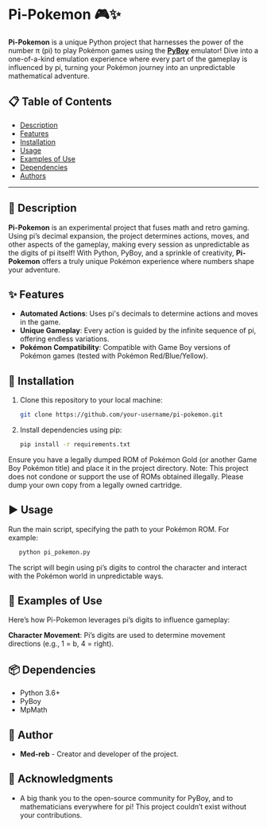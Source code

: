 # Pi-Pokemon 🎮✨

**Pi-Pokemon** is a unique Python project that harnesses the power of the number π (pi) to play Pokémon games using the **[PyBoy](https://github.com/Baekalfen/PyBoy)** emulator! Dive into a one-of-a-kind emulation experience where every part of the gameplay is influenced by pi, turning your Pokémon journey into an unpredictable mathematical adventure.

## 📋 Table of Contents
- [Description](#-description)
- [Features](#-features)
- [Installation](#-installation)
- [Usage](#-usage)
- [Examples of Use](#-examples-of-use)
- [Dependencies](#-dependencies)
- [Authors](#-authors)

---

## 📝 Description

**Pi-Pokemon** is an experimental project that fuses math and retro gaming. Using pi’s decimal expansion, the project determines actions, moves, and other aspects of the gameplay, making every session as unpredictable as the digits of pi itself! With Python, PyBoy, and a sprinkle of creativity, **Pi-Pokemon** offers a truly unique Pokémon experience where numbers shape your adventure.

## ✨ Features

- **Automated Actions**: Uses pi's decimals to determine actions and moves in the game.
- **Unique Gameplay**: Every action is guided by the infinite sequence of pi, offering endless variations.
- **Pokémon Compatibility**: Compatible with Game Boy versions of Pokémon games (tested with Pokémon Red/Blue/Yellow).

## 🚀 Installation

1. Clone this repository to your local machine:
   ```bash
   git clone https://github.com/your-username/pi-pokemon.git

2. Install dependencies using pip:
   ```bash
   pip install -r requirements.txt
Ensure you have a legally dumped ROM of Pokémon Gold (or another Game Boy Pokémon title) and place it in the project directory. Note: This project does not condone or support the use of ROMs obtained illegally. Please dump your own copy from a legally owned cartridge.

## ▶️ Usage
Run the main script, specifying the path to your Pokémon ROM. For example:
   ```bash
      python pi_pokemon.py
```
The script will begin using pi’s digits to control the character and interact with the Pokémon world in unpredictable ways.

## 📖 Examples of Use
Here’s how Pi-Pokemon leverages pi’s digits to influence gameplay:

**Character Movement**: Pi’s digits are used to determine movement directions (e.g., 1 = b, 4 = right).

## 📦 Dependencies
- Python 3.6+
- PyBoy
- MpMath

## 👥 Author
- **Med-reb** - Creator and developer of the project.

## 🎉 Acknowledgments
- A big thank you to the open-source community for PyBoy, and to mathematicians everywhere for pi! This project couldn’t exist without your contributions.
